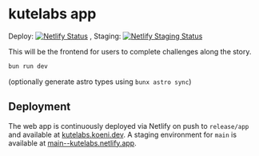 # kutelabs app

Deploy: [![Netlify Status](https://api.netlify.com/api/v1/badges/10305205-1aca-4d18-89ea-d768c1f76315/deploy-status)](https://app.netlify.com/sites/kutelabs/deploys)
, Staging: [![Netlify Staging Status](https://api.netlify.com/api/v1/badges/10305205-1aca-4d18-89ea-d768c1f76315/deploy-status?branch=main)](https://app.netlify.com/sites/kutelabs/deploys)

This will be the frontend for users to complete challenges along the story.

```sh
bun run dev
```

(optionally generate astro types using `bunx astro sync`)

## Deployment

The web app is continuously deployed via Netlify on push to `release/app` and available at [kutelabs.koeni.dev](https://kutelabs.koeni.dev).
A staging environment for `main` is available at [main--kutelabs.netlify.app](https://main--kutelabs.netlify.app).
